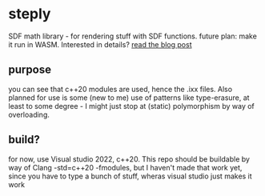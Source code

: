 # steply
SDF math library - for rendering stuff with SDF functions.
future plan: make it run in WASM.
Interested in details? [read the blog post](https://froyo-np.github.io/c++/2022/03/10/cpp_sdf.html)
## purpose
you can see that c++20 modules are used, hence the .ixx files. Also planned for use is some (new to me) use of patterns like type-erasure, at least to some degree - I might just stop at (static) polymorphism by way of overloading.
## build?
for now, use Visual studio 2022, c++20. This repo should be buildable by way of Clang -std=c++20 -fmodules, but I haven't made that work yet, since you have to type a bunch of stuff, wheras visual studio just makes it work
